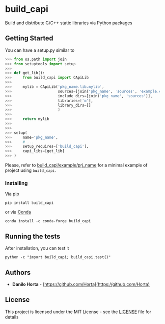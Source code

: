 # build_capi

Build and distribute C/C++ static libraries via Python packages

## Getting Started

You can have a setup.py similar to

```python
>>> from os.path import join
>>> from setuptools import setup
>>>
>>> def get_lib():
>>>     from build_capi import CApiLib
>>>
>>>     mylib = CApiLib('pkg_name.lib.mylib',
>>>                     sources=[join('pkg_name', 'sources', 'example.c')],
>>>                     include_dirs=[join('pkg_name', 'sources')],
>>>                     libraries=['m'],
>>>                     library_dirs=[]
>>>                     )
>>>
>>>     return mylib
>>>
>>>
>>> setup(
>>>     name='pkg_name',
>>>     # ...
>>>     setup_requires=['build_capi'],
>>>     capi_libs=[get_lib]
>>> )
```

Please, refer to [build_capi/example/prj_name](build_capi/example/prj_name)
for a minimal example of project using ``build_capi``.

### Installing

Via pip
```
pip install build_capi
```

or via [Conda](http://conda.pydata.org/docs/index.html)
```
conda install -c conda-forge build_capi
```

## Running the tests

After installation, you can test it
```
python -c "import build_capi; build_capi.test()"
```

## Authors

* **Danilo Horta** - [https://github.com/Horta](https://github.com/Horta)

## License

This project is licensed under the MIT License - see the
[LICENSE](LICENSE) file for details
